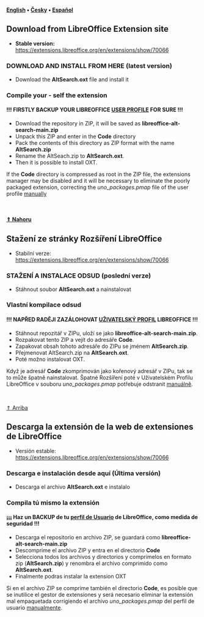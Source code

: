 <h4 id="top"> <a href="#english">English</a> &bull; <a href="#czech">Česky</a> &bull; <a href="#spanish">Español</a> </h4>
<h2 id="english">Download from LibreOffice Extension site</h2>
<ul><li><b>Stable version:</b> <a href="https://extensions.libreoffice.org/en/extensions/show/70066">https://extensions.libreoffice.org/en/extensions/show/70066</a></li></ul>
<h3>DOWNLOAD AND INSTALL FROM HERE (latest version)</h3>
<ul><li>Download the <b>AltSearch.oxt</b> file and install it </li></ul>
<h3>Compile your - self the extension</h3>
<h4>!!! FIRSTLY BACKUP YOUR LIBREOFFICE <a href="https://wiki.documentfoundation.org/UserProfile" target=""_blank>USER PROFILE</a> FOR SURE !!!</h4>
<ul>
  <li>Download the repository in ZIP, it will be saved as <b>libreoffice-alt-search-main.zip</b> </li> 
  <li>Unpack this ZIP and enter in the <b>Code</b> directory</li>
  <li>Pack the contents of this directory as ZIP format with the name <b>AltSearch.zip</b>
  <li>Rename the AltSeach.zip to <b>AltSearch.oxt</b>.</li>
  <li>Then it is possible to install OXT.</li>
</ul>
<p>If the <b>Code</b> directory is compressed as root in the ZIP file, the extensions manager may be disabled and it will be necessary to eliminate the poorly packaged extension, correcting the <i>uno_packages.pmap</i> file of the user profile <a href="https://ask.libreoffice.org/t/texmath-does-not-install-under-7-2-6/76151/3">manually</a></p>
<br>

<h4><a id="czech" href="#top">&uArr; Nahoru</a> </h4>
<h2>Stažení ze stránky Rozšíření LibreOffice</h2>
<ul><li>Stabilní verze:</b> <a href="https://extensions.libreoffice.org/en/extensions/show/70066">https://extensions.libreoffice.org/en/extensions/show/70066</a></li></ul>
<h3>STAŽENÍ A INSTALACE ODSUD (poslední verze)</h3>
<ul><li>Stáhnout soubor <b>AltSearch.oxt</b> a nainstalovat</li></ul>
<h3>Vlastní kompilace odsud</h3>
<h4>!!! NAPŘED RADĚJI ZAZÁLOHOVAT <a href="https://wiki.documentfoundation.org/UserProfile" target=""_blank>UŽIVATELSKÝ PROFIL</a> LIBREOFFICE !!!</h4>
<ul>
  <li>Stáhnout repozitář v ZIPu, uloží se jako <b>libreoffice-alt-search-main.zip</b>.</li>
  <li>Rozpakovat tento ZIP a vejít do adresáře <b>Code</b>.</li>
  <li>Zapakovat obsah tohoto adresáře do ZIPu se jménem <b>AltSearch.zip</b>.</li>
  <li>Přejmenovat AltSearch.zip na <b>AltSearch.oxt</b>.</li>
  <li>Poté možno instalovat OXT.</li>
</ul>
<p>Když je adresář <b>Code</b> zkomprimován jako kořenový adresář v ZIPu, tak se to může špatně nainstalovat. Špatné Rozšíření poté v Uživatelském Profilu LibreOffice v souboru <i>uno_packages.pmap</i> potřebuje odstranit <a href="https://ask.libreoffice.org/t/texmath-does-not-install-under-7-2-6/76151/3">manuálně</a>.</p>
<br>

<a id="spanish" href="#top">&uArr; Arriba</a></p>
<h2> Descarga la extensión de la web de extensiones de LibreOffice</h2>
<ul><li>Versión estable: <a href="https://extensions.libreoffice.org/en/extensions/show/70066">https://extensions.libreoffice.org/en/extensions/show/70066</a></li></ul>
<h3> Descarga e instalación desde aquí (Última versión)</h3>
<ul><li>Descarga el archivo <b>AltSearch.oxt</b> e instalalo</p></li></ul>
<h3> Compila tú mismo la extensión </h3>
<h4>¡¡¡ Haz un BACKUP de tu <a href="https://wiki.documentfoundation.org/UserProfile" target=""_blank>perfil de Usuario</a> de LibreOffice, como medida de seguridad !!!</h4>
<ul>
  <li> Descarga el repositorio en archivo ZIP, se guardará como <b>libreoffice-alt-search-main.zip</b> </li>
  <li> Descomprime el archivo ZIP y entra en el directorio <b>Code</b> </li>
  <li> Selecciona todos los archivos y directorios y comprimelos en formato zip (<b>AltSearch.zip</b>) y renombra el archivo comprimido como <b>AltSearch.oxt</b>.</li>
  <li> Finalmente podras instalar la extension OXT</li>
</ul>
<p> Si en el archivo ZIP se comprime también el directorio <b>Code</b>, es posible que se inutilice el gestor de extensiones y será necesario eliminar la extensión mal empaquetada corrigiendo el archivo <i>uno_packages.pmap</i> del perfil de usuario <a href="https://ask.libreoffice.org/t/texmath-does-not-install-under-7-2-6/76151/3">manualmente</a>.</p>
<br>
